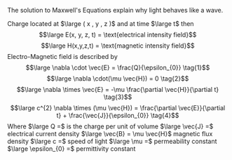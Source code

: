 The solution to Maxwell's Equations explain why light behaves like a wave.

Charge located at $\large ( x , y , z )$ and at time $\large t$ then
$$\large E(x, y, z, t) = \text{electrical intensity field}$$
$$\large H(x,y,z,t) = \text{magnetic intensity field}$$
Electro-Magnetic field is described by
$$\large \nabla \cdot \vec{E} = \frac{Q}{\epsilon_{0}} \tag{1}$$
$$\large \nabla \cdot(\mu \vec{H}) = 0 \tag{2}$$
$$\large  \nabla \times \vec{E} = -\mu \frac{\partial \vec{H}}{\partial t} \tag{3}$$
$$\large c^{2}  \nabla \times (\mu \vec{H}) = \frac{\partial \vec{E}}{\partial t} + \frac{\vec{J}}{\epsilon_{0}} \tag{4}$$
Where
$\large Q =$ is the charge per unit of volume
$\large \vec{J} =$ electrical current density
$\large \vec{B} = \mu \vec{H}$ magnetic flux density
$\large c =$ speed of light
$\large  \mu =$ permeability constant
$\large \epsilon_{0} =$ permittivity constant